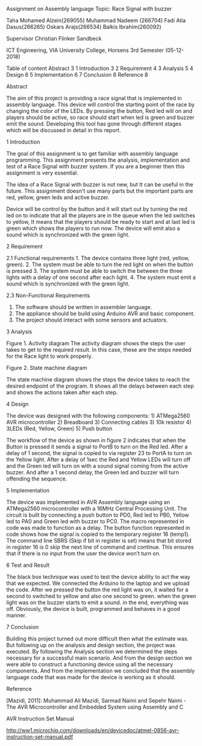 Assignment on Assembly language
Topic: Race Signal with buzzer


Taha Mohamed Alzein(269055)
Muhammad Nadeem (266704)
Fadi Atia Dasus(266265)
Oskars Arajs(266534)
Balkis Ibrahim(260092)

Supervisor
Christian Flinker Sandbeck

ICT Engineering, VIA University College, Horsens
3rd Semester (05-12-2018) 

Table of content
Abstract	3
1 Introduction	3
2 Requirement	4
3 Analysis	5
4 Design	6
5 Implementation	6
7 Conclusion	8
Reference	8

Abstract

The aim of this project is providing a race signal that is implemented in assembly language. This device will control the starting point of the race by changing the color of the LEDs. By pressing the button, Red led will on and players should be active, so race should start when led is green and buzzer emit the sound. Developing this tool has gone through different stages which will be discussed in detail in this report.

1 Introduction

The goal of this assignment is to get familiar with assembly language programming. This assignment presents the analysis, implementation and test of a Race Signal with buzzer system. If you are a beginner then this assignment is very essential. 

The idea of a Race Signal with buzzer is not new, but It can be useful in the future. This assignment doesn't use many parts but the important parts are red, yellow, green leds and active buzzer. 

Device will be control by the button and it will start out by turning the red led on to indicate that all the players are in the queue when the led switches to yellow, It means that the players should be ready to start and at last led is green which shows the players to run now. The device will emit also a sound which is synchronized with the green light.

2 Requirement

2.1 Functional requirements
    1. The device contains three light (red, yellow, green).
2. The system must be able to turn the red light on when the button is pressed 
3. The system must be able to switch the between the three lights with a delay of one second after each light. 
    4. The system must emit a sound which is synchronized with the green light. 

2.3 Non-Functional Requirements
1.	The software should be written in assembler language.
2.	The appliance should be build using Arduino AVR and basic component.
3.	The project should interact with some sensors and actuators. 

 3 Analysis
 
Figure 1. Activity diagram
The activity diagram shows the steps the user takes to get to the required result. In this case, these are the steps needed for the Race light to work properly.
 
Figure 2. State machine diagram

The state machine diagram shows the steps the device takes to reach the desired endpoint of the program. It shows all the delays between each step and shows the actions taken after each step.

4 Design

The device was designed with the following components:
	1) ATMega2560 AVR microcontroller
	2) Breadboard
	3) Connecting cables
	3) 10k resistor
	4) 3LEDs (Red, Yellow, Green)
	5) Push button

The workflow of the device as shown in figure 2 indicates that when the Button is pressed it sends a signal to PortB to turn on the Red led. After a delay of 1 second, the signal is copied to via register 23 to PortA to turn on the Yellow light. After a delay of 1sec the Red and Yellow LEDs will turn off and the Green led will turn on with a sound signal coming from the active buzzer. And after a 1 second delay, the Green led and buzzer will turn offending the sequence.

5 Implementation

The device was implemented in AVR Assembly language using an ATMega2560 microcontroller with a 16MHz Central Processing Unit.
The circuit is built by connecting a push button to PD0, Red led to PB0, Yellow led to PA0 and Green led with buzzer to PC0. 
The macro represented in code was made to function as a delay.
The button function represented in code shows how the signal is copied to the temporary register 16 (temp1). The command line SBRS (Skip if bit in register is set) means that bit stored in register 16 is 0 skip the next line of command and continue. This ensures that if there is no input from the user the device won’t turn on.

6 Test and Result 

The black box technique was used to test the device ability to act the way that we expected. 
We connected the Arduino to the laptop and we upload the code. After we pressed the button the red light was on, it waited for a second to switched to yellow and also one second to green. when the green light was on the buzzer starts to emit a sound. in the end, everything was off.
Obviously, the device is built, programmed and behaves in a good manner. 

 
7 Conclusion

Building this project turned out more difficult then what the estimate was. But following up on the analysis and design section, the project was executed. By following the Analysis section we determined the steps necessary for a successful main scenario. And from the design section we were able to construct a functioning device using all the necessary components. And from the implementation we concluded that the assembly language code that was made for the device is working as it should.

Reference 

[Mazidi, 2011]: Muhammad Ali Mazidi, Sarmad Naimi and Sepehr Naimi - The AVR Microcontroller and Embedded System using Assembly and C

AVR Instruction Set Manual

http://ww1.microchip.com/downloads/en/devicedoc/atmel-0856-avr-instruction-set-manual.pdf

